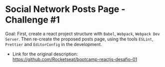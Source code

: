 # Social Network Posts Page - Challenge #1

Goal: First, create a react project structure with `Babel`, `Webpack`, `Webpack Dev Server`. Then re-create the proposed posts page, using the tools `ESLint`, `Prettier` and `EditorConfig` in the development.

- Link for the original description: https://github.com/Rocketseat/bootcamp-reactjs-desafio-01
